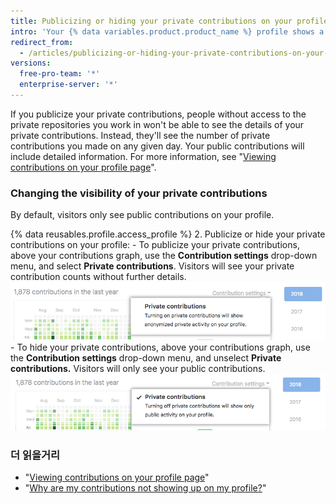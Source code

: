 ```yaml
---
title: Publicizing or hiding your private contributions on your profile
intro: 'Your {% data variables.product.product_name %} profile shows a graph of your repository contributions over the past year. You can choose to show anonymized activity from private repositories in addition to the activity shown from public repositories.'
redirect_from:
  - /articles/publicizing-or-hiding-your-private-contributions-on-your-profile
versions:
  free-pro-team: '*'
  enterprise-server: '*'
---
```


If you publicize your private contributions, people without access to the private repositories you work in won't be able to see the details of your private contributions. Instead, they'll see the number of private contributions you made on any given day. Your public contributions will include detailed information. For more information, see "[Viewing contributions on your profile page](/articles/viewing-contributions-on-your-profile-page)".

### Changing the visibility of your private contributions

By default, visitors only see public contributions on your profile.

{% data reusables.profile.access_profile %}
2. Publicize or hide your private contributions on your profile:
    - To publicize your private contributions, above your contributions graph, use the **Contribution settings** drop-down menu, and select **Private contributions**. Visitors will see your private contribution counts without further details. ![Enable visitors to see private contributions from contribution settings drop-down menu](/assets/images/help/profile/private-contributions-on.png)
    - To hide your private contributions, above your contributions graph, use the **Contribution settings** drop-down menu, and unselect **Private contributions.** Visitors will only see your public contributions. ![Enable visitors to see private contributions from contribution settings drop-down menu](/assets/images/help/profile/private-contributions-off.png)

### 더 읽을거리

- "[Viewing contributions on your profile page](/articles/viewing-contributions-on-your-profile-page)"
- "[Why are my contributions not showing up on my profile?](/articles/why-are-my-contributions-not-showing-up-on-my-profile)"
